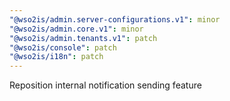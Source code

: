 ```yaml
---
"@wso2is/admin.server-configurations.v1": minor
"@wso2is/admin.core.v1": minor
"@wso2is/admin.tenants.v1": patch
"@wso2is/console": patch
"@wso2is/i18n": patch
---
```


Reposition internal notification sending feature
